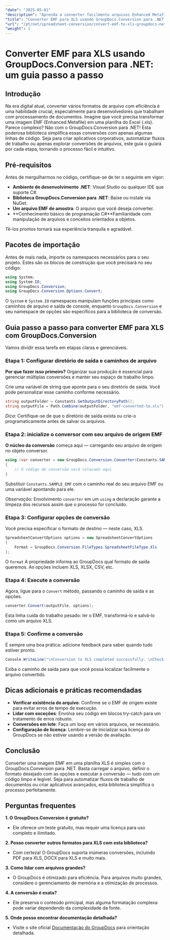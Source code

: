 ```yaml
---
"date": "2025-05-01"
"description": "Aprenda a converter facilmente arquivos Enhanced Metafile (EMF) para o formato Excel (.xls) usando o GroupDocs.Conversion para .NET. Siga este guia completo com exemplos de código e práticas recomendadas."
"title": "Converter EMF para XLS usando GroupDocs.Conversion para .NET - Um guia passo a passo"
"url": "/pt/net/spreadsheet-conversion/convert-emf-to-xls-groupdocs-net-guide/"
"weight": 1
---
```


# Converter EMF para XLS usando GroupDocs.Conversion para .NET: um guia passo a passo

## Introdução

Na era digital atual, converter vários formatos de arquivo com eficiência é uma habilidade crucial, especialmente para desenvolvedores que trabalham com processamento de documentos. Imagine que você precisa transformar uma imagem EMF (Enhanced Metafile) em uma planilha do Excel (.xls). Parece complexo? Não com o GroupDocs.Conversion para .NET! Esta poderosa biblioteca simplifica essas conversões com apenas algumas linhas de código. Seja para criar aplicativos corporativos, automatizar fluxos de trabalho ou apenas explorar conversões de arquivos, este guia o guiará por cada etapa, tornando o processo fácil e intuitivo.

## Pré-requisitos

Antes de mergulharmos no código, certifique-se de ter o seguinte em vigor:

- **Ambiente de desenvolvimento .NET**: Visual Studio ou qualquer IDE que suporte C#.
- **Biblioteca GroupDocs.Conversion para .NET**: Baixe ou instale via NuGet.
- **Um arquivo EMF de amostra**: O arquivo que você deseja converter.
- **Conhecimento básico de programação C#**Familiaridade com manipulação de arquivos e conceitos orientados a objetos.

Tê-los prontos tornará sua experiência tranquila e agradável.

## Pacotes de importação

Antes de mais nada, importe os namespaces necessários para o seu projeto. Estes são os blocos de construção que você precisará no seu código:

```csharp
using System;
using System.IO;
using GroupDocs.Conversion;
using GroupDocs.Conversion.Options.Convert;
```

O `System` e `System.IO` namespaces manipulam funções principais como caminhos de arquivo e saída de console, enquanto `GroupDocs.Conversion` e seu namespace de opções são específicos para a biblioteca de conversão.


## Guia passo a passo para converter EMF para XLS com GroupDocs.Conversion

Vamos dividir essa tarefa em etapas claras e gerenciáveis.

### Etapa 1: Configurar diretório de saída e caminhos de arquivo

**Por que fazer isso primeiro?** Organizar sua produção é essencial para gerenciar múltiplas conversões e manter seu espaço de trabalho limpo.

Crie uma variável de string que aponte para o seu diretório de saída. Você pode personalizar esse caminho conforme necessário.

```csharp
string outputFolder = Constants.GetOutputDirectoryPath();
string outputFile = Path.Combine(outputFolder, "emf-converted-to.xls");
```

*Dica:* Certifique-se de que o diretório de saída exista ou crie-o programaticamente antes de salvar os arquivos.


### Etapa 2: inicialize o conversor com seu arquivo de origem EMF

**O núcleo da conversão** começa aqui — carregando seu arquivo de origem no objeto conversor.

```csharp
using (var converter = new GroupDocs.Conversion.Converter(Constants.SAMPLE_EMF))
{
    // O código de conversão será colocado aqui
}
```

Substituir `Constants.SAMPLE_EMF` com o caminho real do seu arquivo EMF ou uma variável apontando para ele.

*Observação:* Envolvimento `converter` em um `using` a declaração garante a limpeza dos recursos assim que o processo for concluído.


### Etapa 3: Configurar opções de conversão

Você precisa especificar o formato de destino — neste caso, XLS.

```csharp
SpreadsheetConvertOptions options = new SpreadsheetConvertOptions
{
    Format = GroupDocs.Conversion.FileTypes.SpreadsheetFileType.Xls
};
```

O `Format` A propriedade informa ao GroupDocs qual formato de saída queremos. As opções incluem XLS, XLSX, CSV, etc.


### Etapa 4: Execute a conversão

Agora, ligue para o `Convert` método, passando o caminho de saída e as opções.

```csharp
converter.Convert(outputFile, options);
```

Esta linha cuida do trabalho pesado: ler o EMF, transformá-lo e salvá-lo como um arquivo XLS.


### Etapa 5: Confirme a conversão

É sempre uma boa prática: adicione feedback para saber quando tudo estiver pronto.

```csharp
Console.WriteLine("\nConversion to XLS completed successfully. \nCheck output in {0}", outputFolder);
```

Exiba o caminho de saída para que você possa localizar facilmente o arquivo convertido.


## Dicas adicionais e práticas recomendadas

- **Verificar existência do arquivo**: Confirme se o EMF de origem existe para evitar erros de tempo de execução.
- **Lidar com exceções**: Envolva seu código em blocos try-catch para um tratamento de erros robusto.
- **Conversões em lote**: Faça um loop em vários arquivos, se necessário.
- **Configuração de licença**: Lembre-se de inicializar sua licença do GroupDocs se não estiver usando a versão de avaliação.


## Conclusão

Converter uma imagem EMF em uma planilha XLS é simples com o GroupDocs.Conversion para .NET. Basta carregar o arquivo, definir o formato desejado com as opções e executar a conversão — tudo com um código limpo e legível. Seja para automatizar fluxos de trabalho de documentos ou criar aplicativos avançados, esta biblioteca simplifica o processo perfeitamente.


## Perguntas frequentes

**1. O GroupDocs.Conversion é gratuito?**  

- Ele oferece um teste gratuito, mas requer uma licença para uso completo e ilimitado.

**2. Posso converter outros formatos para XLS com esta biblioteca?**  

- Com certeza! O GroupDocs suporta inúmeras conversões, incluindo PDF para XLS, DOCX para XLS e muito mais.

**3. Como lidar com arquivos grandes?**  

- O GroupDocs é otimizado para eficiência. Para arquivos muito grandes, considere o gerenciamento de memória e a otimização de processos.

**4. A conversão é exata?**  

- Ele preserva o conteúdo principal, mas alguma formatação complexa pode variar dependendo da complexidade da fonte.

**5. Onde posso encontrar documentação detalhada?**  

- Visite o site oficial [Documentação do GroupDocs](https://docs.groupdocs.com/conversion/net/) para orientação detalhada.